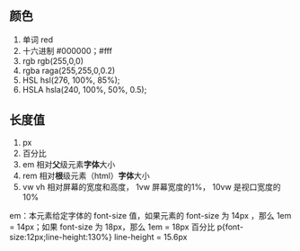 ## 颜色     
1. 单词  red 
2. 十六进制 #000000；#fff   
3. rgb  rgb(255,0,0)  
4. rgba raga(255,255,0,0.2)    
5. HSL hsl(276, 100%, 85%);   
6. HSLA hsla(240, 100%, 50%, 0.5); 
   
## 长度值 
1. px
2. 百分比
3. em 相对**父**级元素**字体**大小   
4. rem 相对**根**级元素（html）**字体**大小   
5. vw vh 相对屏幕的宽度和高度， 1vw 屏幕宽度的1%， 10vw 是视口宽度的 10%
 
em：本元素给定字体的 font-size 值，如果元素的 font-size 为 14px ，那么 1em = 14px；如果 font-size 为 18px，那么 1em = 18px
百分比  p{font-size:12px;line-height:130%} line-height = 15.6px

  
